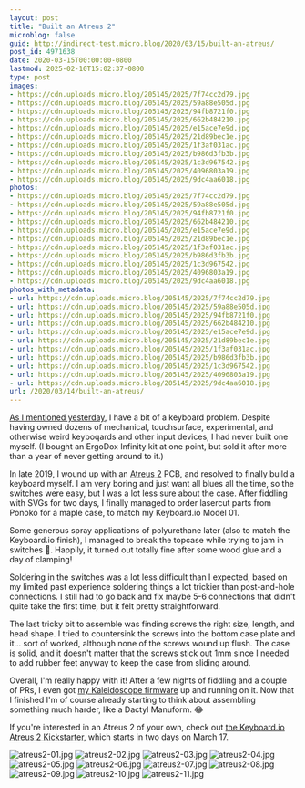 ```yaml
---
layout: post
title: "Built an Atreus 2"
microblog: false
guid: http://indirect-test.micro.blog/2020/03/15/built-an-atreus/
post_id: 4971638
date: 2020-03-15T00:00:00-0800
lastmod: 2025-02-10T15:02:37-0800
type: post
images:
- https://cdn.uploads.micro.blog/205145/2025/7f74cc2d79.jpg
- https://cdn.uploads.micro.blog/205145/2025/59a88e505d.jpg
- https://cdn.uploads.micro.blog/205145/2025/94fb8721f0.jpg
- https://cdn.uploads.micro.blog/205145/2025/662b484210.jpg
- https://cdn.uploads.micro.blog/205145/2025/e15ace7e9d.jpg
- https://cdn.uploads.micro.blog/205145/2025/21d89bec1e.jpg
- https://cdn.uploads.micro.blog/205145/2025/1f3af031ac.jpg
- https://cdn.uploads.micro.blog/205145/2025/b986d3fb3b.jpg
- https://cdn.uploads.micro.blog/205145/2025/1c3d967542.jpg
- https://cdn.uploads.micro.blog/205145/2025/4096803a19.jpg
- https://cdn.uploads.micro.blog/205145/2025/9dc4aa6018.jpg
photos:
- https://cdn.uploads.micro.blog/205145/2025/7f74cc2d79.jpg
- https://cdn.uploads.micro.blog/205145/2025/59a88e505d.jpg
- https://cdn.uploads.micro.blog/205145/2025/94fb8721f0.jpg
- https://cdn.uploads.micro.blog/205145/2025/662b484210.jpg
- https://cdn.uploads.micro.blog/205145/2025/e15ace7e9d.jpg
- https://cdn.uploads.micro.blog/205145/2025/21d89bec1e.jpg
- https://cdn.uploads.micro.blog/205145/2025/1f3af031ac.jpg
- https://cdn.uploads.micro.blog/205145/2025/b986d3fb3b.jpg
- https://cdn.uploads.micro.blog/205145/2025/1c3d967542.jpg
- https://cdn.uploads.micro.blog/205145/2025/4096803a19.jpg
- https://cdn.uploads.micro.blog/205145/2025/9dc4aa6018.jpg
photos_with_metadata:
- url: https://cdn.uploads.micro.blog/205145/2025/7f74cc2d79.jpg
- url: https://cdn.uploads.micro.blog/205145/2025/59a88e505d.jpg
- url: https://cdn.uploads.micro.blog/205145/2025/94fb8721f0.jpg
- url: https://cdn.uploads.micro.blog/205145/2025/662b484210.jpg
- url: https://cdn.uploads.micro.blog/205145/2025/e15ace7e9d.jpg
- url: https://cdn.uploads.micro.blog/205145/2025/21d89bec1e.jpg
- url: https://cdn.uploads.micro.blog/205145/2025/1f3af031ac.jpg
- url: https://cdn.uploads.micro.blog/205145/2025/b986d3fb3b.jpg
- url: https://cdn.uploads.micro.blog/205145/2025/1c3d967542.jpg
- url: https://cdn.uploads.micro.blog/205145/2025/4096803a19.jpg
- url: https://cdn.uploads.micro.blog/205145/2025/9dc4aa6018.jpg
url: /2020/03/14/built-an-atreus/
---
```


[As I mentioned yesterday](/2020/03/14/keyboards-tell-me-more/), I have a bit of a keyboard problem. Despite having owned dozens of mechanical, touchsurface, experimental, and otherwise weird keyboqards and other input devices, I had never built one myself. (I bought an ErgoDox Infinity kit at one point, but sold it after more than a year of never getting around to it.)

In late 2019, I wound up with an [Atreus 2](https://atreus.technomancy.us/2) PCB, and resolved to finally build a keyboard myself. I am very boring and just want all blues all the time, so the switches were easy, but I was a lot less sure about the case. After fiddling with SVGs for two days, I finally managed to order lasercut parts from Ponoko for a maple case, to match my Keyboard.io Model 01.

Some generous spray applications of polyurethane later (also to match the Keyboard.io finish), I managed to break the topcase while trying to jam in switches 😬. Happily, it turned out totally fine after some wood glue and a day of clamping!

Soldering in the switches was a lot less difficult than I expected, based on my limited past experience soldering things a lot trickier than post-and-hole connections. I still had to go back and fix maybe 5-6 connections that didn't quite take the first time, but it felt pretty straightforward.

The last tricky bit to assemble was finding screws the right size, length, and head shape. I tried to countersink the screws into the bottom case plate and it... sort of worked, although none of the screws wound up flush. The case is solid, and it doesn't matter that the screws stick out 1mm since I needed to add rubber feet anyway to keep the case from sliding around.

Overall, I'm really happy with it! After a few nights of fiddling and a couple of PRs, I even got [my Kaleidoscope firmware](https://github.com/indirect/Atreus2-Firmware) up and running on it. Now that I finished I'm of course already starting to think about assembling something much harder, like a Dactyl Manuform. 😂

If you're interested in an Atreus 2 of your own, check out [the Keyboard.io Atreus 2 Kickstarter](https://www.kickstarter.com/projects/keyboardio/atreus), which starts in two days on March 17.

<img alt="atreus2-01.jpg" src="https://indirect-test.micro.blog/uploads/2025/7f74cc2d79.jpg">
<img alt="atreus2-02.jpg" src="https://indirect-test.micro.blog/uploads/2025/59a88e505d.jpg">
<img alt="atreus2-03.jpg" src="https://indirect-test.micro.blog/uploads/2025/94fb8721f0.jpg">
<img alt="atreus2-04.jpg" src="https://indirect-test.micro.blog/uploads/2025/662b484210.jpg">
<img alt="atreus2-05.jpg" src="https://indirect-test.micro.blog/uploads/2025/e15ace7e9d.jpg">
<img alt="atreus2-06.jpg" src="https://indirect-test.micro.blog/uploads/2025/21d89bec1e.jpg">
<img alt="atreus2-07.jpg" src="https://indirect-test.micro.blog/uploads/2025/1f3af031ac.jpg">
<img alt="atreus2-08.jpg" src="https://indirect-test.micro.blog/uploads/2025/b986d3fb3b.jpg">
<img alt="atreus2-09.jpg" src="https://indirect-test.micro.blog/uploads/2025/1c3d967542.jpg">
<img alt="atreus2-10.jpg" src="https://indirect-test.micro.blog/uploads/2025/4096803a19.jpg">
<img alt="atreus2-11.jpg" src="https://indirect-test.micro.blog/uploads/2025/9dc4aa6018.jpg">
